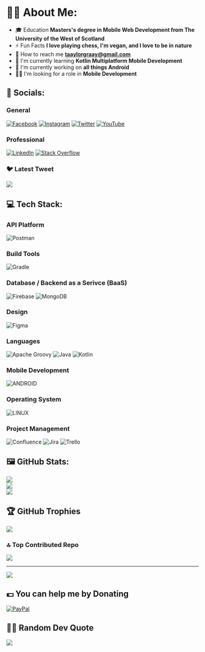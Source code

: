 # 🧑🏻 About Me:
- 🎓 Education **Masters's degree in Mobile Web Development from The University of the West of Scotland**
- ⚡ Fun Facts **I love playing chess, I'm vegan, and I love to be in nature**
- 💬 How to reach me **taaylorgraay@gmail.com**
- 🌱 I'm currently learning **Kotlin Multiplatform Mobile Development**
- 🔭 I'm currently working on **all things Android**
- 🤝🏻 I'm looking for a role in **Mobile Development**

## 💫 Socials:
### General
[![Facebook](https://img.shields.io/badge/Facebook-00457C.svg?logo=Facebook&logoColor=white)](https://facebook.com/taaylorgraay) [![Instagram](https://img.shields.io/badge/Instagram-FCC624.svg?logo=Instagram&logoColor=purple)](https://instagram.com/taaylorgraay) [![Twitter](https://img.shields.io/badge/Twitter-%231DA1F2.svg?logo=Twitter&logoColor=white)](https://twitter.com/taaylorgraay_) [![YouTube](https://img.shields.io/badge/YouTube-FE7A16.svg?logo=YouTube&logoColor=white)](https://youtube.com/@taaylorgraay) 

### Professional
[![LinkedIn](https://img.shields.io/badge/LinkedIn-%2320232a.svg?logo=linkedin&logoColor=white)](https://linkedin.com/in/taaylor-graay) [![Stack Overflow](https://img.shields.io/badge/-Stackoverflow-%234ea94b?logo=stack-overflow&logoColor=FE7A16)](https://stackoverflow.com/users/19316874)

### 🐦 Latest Tweet
<a href="https://github.com/VishwaGauravIn/github-twitter-card-embed"><img src="https://gtce.itsvg.in/api?username=taaylorgraay_&theme=gruvbox&response=true&border=true&time=true&icon=code"/></a>

## 💻 Tech Stack:
### API Platform
![Postman](https://img.shields.io/badge/Postman-FE7A16?style=flat&logo=postman&logoColor=white) 

### Build Tools
![Gradle](https://img.shields.io/badge/Gradle-00457C.svg?style=flat&logo=Gradle&logoColor=white) 

### Database / Backend as a Serivce (BaaS)
![Firebase](https://img.shields.io/badge/firebase-%231DA1F2.svg?style=flat&logo=firebase&logoColor=FE7A16) ![MongoDB](https://img.shields.io/badge/MongoDB-%234ea94b.svg?style=flat&logo=mongodb&logoColor=white)

### Design
![Figma](https://img.shields.io/badge/figma-FCC624.svg?style=flat&logo=figma&logoColor=black)

### Languages
![Apache Groovy](https://img.shields.io/badge/Apache%20Groovy-%2320232a.svg?style=flat&logo=Apache+Groovy&logoColor=white) ![Java](https://img.shields.io/badge/java-%231DA1F2.svg?style=flat&logo=coffeescript&logoColor=white) ![Kotlin](https://img.shields.io/badge/kotlin-purple.svg?style=flat&logo=kotlin&logoColor=FE7A16)

### Mobile Development
![ANDROID](https://img.shields.io/badge/android-%2320232a.svg?style=flat&logo=android&logoColor=%234ea94b)

### Operating System
![LINUX](https://img.shields.io/badge/Linux-FCC624?style=flat&logo=linux&logoColor=black) 

### Project Management
![Confluence](https://img.shields.io/badge/confluence-00457C.svg?style=flat&logo=confluence&logoColor=white) ![Jira](https://img.shields.io/badge/jira-00457C.svg?style=flat&logo=jira&logoColor=white) ![Trello](https://img.shields.io/badge/Trello-00457C.svg?style=flat&logo=Trello&logoColor=white)

## 🖼️ GitHub Stats:
![](https://github-readme-stats.vercel.app/api?username=tGraay&theme=gruvbox&hide_border=false&include_all_commits=true&count_private=true)<br/>
![](https://github-readme-streak-stats.herokuapp.com/?user=tGraay&theme=gruvbox&hide_border=false)<br/>
![](https://github-readme-stats.vercel.app/api/top-langs/?username=tGraay&theme=gruvbox&hide_border=false&include_all_commits=true&count_private=true&layout=compact)

## 🏆 GitHub Trophies
![](https://github-profile-trophy.vercel.app/?username=tGraay&theme=gruvbox&no-frame=false&no-bg=false&margin-w=4)

### 🔝 Top Contributed Repo
![](https://github-contributor-stats.vercel.app/api?username=tGraay&limit=5&theme=gruvbox&combine_all_yearly_contributions=true)

---
[![](https://visitcount.itsvg.in/api?id=tGraay&icon=0&color=2)](https://visitcount.itsvg.in)

## 💵 You can help me by Donating
  [![PayPal](https://img.shields.io/badge/PayPal-00457C?style=for-the-badge&logo=paypal&logoColor=white)](https://paypal.me/tGraay) 

## ✍🏻 Random Dev Quote
![](https://quotes-github-readme.vercel.app/api?type=horizontal&theme=gruvbox)
